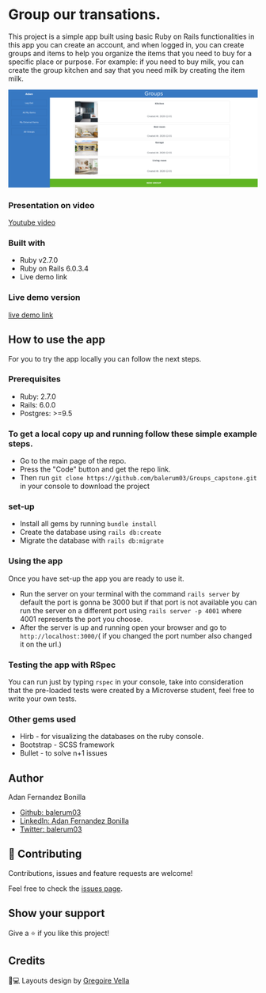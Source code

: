 # Group our transations.
This project is a simple app built using basic Ruby on Rails functionalities in this app you can create an account, and when logged in, you can create   groups and items to help you organize the items that you need to buy for a specific place or purpose.
For example: if you need to buy milk, you can create the group kitchen and say that you need milk by creating the item milk.

![screenshot](app/assets/images/groups_page.png)
### Presentation on video
[Youtube video](https://youtu.be/yqOg6ea6SB0)
### Built with
- Ruby v2.7.0
- Ruby on Rails 6.0.3.4
- Live demo link
### Live demo version
[live demo link](https://salty-beyond-43885.herokuapp.com)
## How to use the app
For you to try the app locally you can follow the next steps.
### Prerequisites
- Ruby: 2.7.0
- Rails: 6.0.0
- Postgres: >=9.5
### To get a local copy up and running follow these simple example steps.
- Go to the main page of the repo.
- Press the "Code" button and get the repo link.
- Then run `git clone https://github.com/balerum03/Groups_capstone.git` in your console to download the project
### set-up
- Install all gems by running  `bundle install `
- Create the database using `rails db:create `
- Migrate the database with `rails db:migrate `
### Using the app
Once you have set-up the app you are ready to use it.
- Run the server on your terminal with the command `rails server` by default the port is gonna be 3000 but if that port is not available you can run the server on a different port using `rails server -p 4001` where 4001 represents the port you choose.
- After the server is up and running open your browser and go to `http://localhost:3000/`( if you changed the port number also changed it on the url.)
### Testing the app with RSpec
You can run just by typing `rspec` in your console, take into consideration that the pre-loaded tests were created by a Microverse student, feel free to write your own tests.
### Other gems used
- Hirb - for visualizing the databases on the ruby console.
- Bootstrap - SCSS framework
- Bullet - to solve n+1 issues

## Author
Adan Fernandez Bonilla

- [Github: balerum03](https://github.com/balerum03)
- [LinkedIn: Adan Fernandez Bonilla](https://www.linkedin.com/in/adan-fernandez-bonilla/)
- [Twitter: balerum03](https://twitter.com/balerum03)

## 🤝 Contributing

Contributions, issues and feature requests are welcome!

Feel free to check the [issues page](issues/).

## Show your support

Give a ⭐️ if you like this project!


## Credits

📄💻 Layouts design by <a href="https://www.behance.net/gregoirevella" target="_blank">Gregoire Vella</a>
